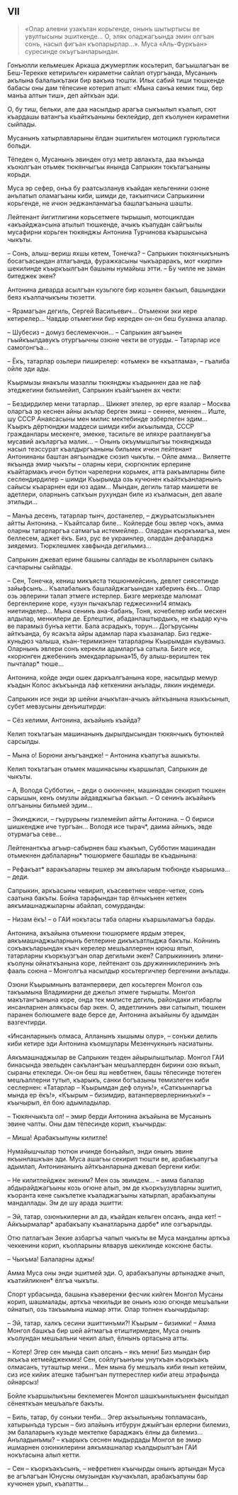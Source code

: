 ## VII

> «Олар алевни узакътан корьгенде, онынъ шытыртысы ве увултысыны эшиткенде…
О, эляк оладжагъында эмин олгъан сонъ, насыл фигъан къопарырлар…».
> Муса «Аль-Фуркъан» суресинде окъугъанларындан.

Гонъюлли кельмешек Аркаша джумертлик косьтерип, багъышлагъан ве Беш-Терекке кетирильген кираметни сайлап отургъанда, Мусанынъ акълына балалыкътаки бир вакъиа тюшти.
Ильк сабий тиши тюшкенде бабасы оны дам тёпесине котерип атып:
«Мына санъа кемик тиш, бер манъа алтын тиш», деп айткъан эди.

О, бу тиш, бельки, але даа насылдыр арагъа сыкъылып къалып, сют къардашы ватангъа къайткъаныны беклейдир, деп къолунен кираметни сыйпады.

Мусанынъ хатырлавларыны ёлдан эшитильген мотоцикл гурюльтиси больди.

Тёпеден о, Мусанынъ эвинден отуз метр авлакъта, даа якъында къоюлгъан отьмек тюкянчыгъы янында Сапрыкин токътагъаныны корьди.

Муса эр сефер, онъа бу раатсызланув къайдан кельгенини озюне анълатып оламагъаны киби, шимди де, такъипчиси Сапрыкинни корьгенде, не ичюн эеджанланмагъа башлагъанына шашты.

Лейтенант йигитлигини корьсетмеге тырышып, мотоциклдан «акъайджа»сына атылып тюшкенде, ачыкъ къапудан сайгъылы мусафирни корьген тюкянджы Антонина Турчинова къаршысына чыкъты.

– Сонъ, алыш-вериш яхшы кетем, Тонечка?
– Сапрыкин тюкянчыкънынъ босагъасындан атлагъанда, фуражкасыны чыкъараракъ, мот «кирпи» шекилинде къыркъылгъан башыны нумайыш этти.
– Бу чилле не заман битеджек экен?

Антонина диварда асылгъан кузьгюге бир козьнен бакъып, башындаки беяз къалпачыкъны тюзетти.

– Ярамагъан дегиль, Сергей Васильевич…
Отьмекни эки кере кетирелер…
Чавдар отьмегини бир кереден он-он беш буханка  алалар.

– Шубесиз – домуз беслемекчюн…
– Сапрыкин аягъынен гъыйкъылдавукъ отургъычны озюне чекти ве отурды.
– Татарлар исе самогонгъа…

– Ёкъ, татарлар озьлери пиширелер:
«отьмек» ве «къатлама», – гъалиба ойле эди ады.

Къырмызы янакълы мазаллы тюкянджы къадыннен даа не лаф этеджегини бильмейип, Сапрыкин къайгъынен ах чекти:

– Бездирдилер мени татарлар…
Шикяет этелер, эр ерге язалар – Москва оларгъа эр кеснен айны акълар берген эмиш – сеннен, меннен…
Иште, шу СССР Анаясасыны мен милис мектебинде эзберлеген эдим…
Къыркъ дёртюнджи маддеси шимди киби акъылымда, СССР гражданлары мескенге, эмекке, тасильге ве иляхре раатланувгъа мусавий акъларгъа малик…
– Онынъ окъумышлыгъы тюкянджыда насыл теэссурат къалдыргъаныны бильмек ичюн лейтенант Антонинаны баштан аягъынадже сюзип чыкъты.
– Ойле амма…
Виляетте якъында эмир чыкъты – оларны кери, сюргюнлик ерлерине къайтармакъ ичюн бутюн чарелерни корьмек, атта ракъамларны биле сеслендирдилер – шимди Къырымда озь кучюнен къайткъанларнынъ сайысы къарарнен еди юз адам…
Мындан, дегиль татар маишети ве адетлери, оларнынъ саткъын рухундан биле из къалмасын, деп авале этильди…

– Манъа десенъ, татарлар тынч, достанелер, – джурьатсызлыкънен айтты Антонина.
– Къайтсалар биле…
Койлерде бош эвлер чокъ, амма оларны татарларгъа сатмагъа истемейлер…
Олардан къоркъмагъа, мен беллесем, аджет ёкъ.
Биз, рус ве украинлер, олардан дефаларджа зиядемиз.
Тюрклешмек хавфында дегильмиз...

Сапрыкин джевап ерине башыны саллады ве къолларынен сылакъ сачларыны сыйпады.

– Сен, Тонечка, кениш  микъяста тюшюнмейсинъ, девлет сиясетинде зайыфсынъ…
Къалабалыкъ башлайджагъындан хаберинъ ёкъ…
Олар озь эвлерини талап этмеге истерлер.
Бизге меркезде малюмат бергенлерине коре, «узун пычакълар геджеси»ни14 япмакъ ниетинделер…
Мына сенинъ ана-бабанъ, Тоня, кочебелер киби мескен алдылар, менкилери де.
Ерлештик, абаданлаштырдыкъ, не къадар кучь ве парамыз бунъа кетти.
Бала асрадыкъ, торун…
Догърусыны айткъанда, бу ясакъта айры адамлар пара къазаналар.
Биз гедже-куньдюз чалыша, къан-теримизнен татарларны Къырымдан къувамыз.
Оларнынъ эвлери сонъ керекли адамларгъа сатыла.
Бизге исе, «корюнген джебенинъ эмекдарларына»15, бу алыш-вериштен тек пычталар* тюше…

Антонина, койде энди ошек даркъалгъанына коре, насылдыр мемур къадын Колос акъкъында лаф кеткенини анълады, лякин индемеди.

Сапрыкин исе энди эр шейни ачыкътан-ачыкъ айткъанына языкъсынып, субет мевзусыны денъиштирди:

– Сёз келими, Антонина, акъайынъ къайда?

Келип токътагъан машинанынъ дырылдысындан тюкянчыкъ бутюнлей сарсылды.

– Мына о!
Борюни анъгъандже!
– Антонина къапугъа ашыкъты.

Келип токътагъан отьмек машинасыны къаршылап, Сапрыкин де чыкъты.

– А, Володя Субботин, – деди о окюнчнен, машинадан секирип тюшкен сарышын, кенъ омузлы айдавджыгъа бакъып.
– О сенинъ акъайынъ олгъаныны бильмей эдим…

– Экинджиси, – гъурурыны гизлемейип айтты Антонина.
– О бириси шишкендже иче тургъан…
Володя исе тырач*, даима айныкъ, эвде отурмагъа севе…

Лейтенанткъа агъыр-сабырнен баш къакъып, Субботин машинадан отьмекнен даблаларны* тюшюрмеге башлады ве къадынына:

– Рефакъат* варакъаларны тешкер эм аякъларым тюбюнде къарышма…
– деди.

Сапрыкин, аркъасыны чевирип, къасеветнен чевре-четке, сонъ саатына бакъты.
Бойна тарафындан тар ёлчыкънен кеткен аякъмашнаджыларны абайлап, сомурданды:

– Низам ёкъ!
– о ГАИ нокътасы таба оларны къаршыламагъа барды.

Антонина, акъайына отьмекни тюшюрмеге ярдым этерек, аякъмашнаджыларнынъ бетлерине дикъкъатлыджа бакъты.
Койнинъ сокъакъларындан къач керелер мешъаллернен юрюш япып, татарларны  къоркъузгъан олар дегильми экен?
Сапрыкиннинъ элини-къолуны ойнаткъанына коре, лейтенант озь дружинниклерининъ энъ фааль союна – Монголгъа насылдыр косьтергичлер бергенини анълады.

Озюни Къырымнынъ ватанпервери, деп косьтерген Монгол озь такъымына Владимирни де джельп этмеге тырышты.
Монгол макътангъанына коре, онда тек милисте дегиль, райондаки итибарлы инсанларнен алякъасы бар экен.
О, авдетлининъ эви сатылып, тюшкен паранен болюшмеге ваде берсе де, Антонина акъайыны бу адымдан вазгечтирди.

«Инсанларнынъ олмаса, Алланынъ хышымы олур», – сонъки делиль киби кетире эди Антонина къомшулары Мезенчукнынъ насиатыны.

Аякъмашнаджылар ве Сапрыкин тезден айырылыштылар.
Монгол ГАИ бинасында эвельден сакълангъан мешъаллерден бирини озю якъып, сыраны етекледи.
Он-он беш яш невбетнен, башы тёпесинде тютеген мешъаллерни тутып, къарыкъ, санки богъазыны темизлеген киби сеслернен:
«Татарлар – Къырымдан деф олунъ!», «Саткъынларгъа мында ер ёкъ!», «Къырым – бизимдир, ватанперверлернинъки!» – къычырып, ёл бою адымладылар.

– Тюкянчыкъта ол!
– эмир берди Антонина акъайына ве Мусанынъ эвине чапты.
Оны дам тёпесинде корип, къычырды:

– Миша!
Арабакъыпуны килитле!

Нумайышчылар тютюн ичинде бонъайып, энди онынъ эвине якъынлашкъан эди.
Муса ашагъы секирип тюшти ве, арабакъапугъа адымлап, Антонинанынъ айткъанларына джевап бергени киби:

– Не  килитлейджек экеним?
Мен озь эвимдем…
– амма балалар абдырайджагъыны козь огюне алып, эм де къоркъузувларны эшитип, къоранта кене сыкълетке къаладжагъыны хатырлап, арабакъапуны мандаллады.
Эм де шу арада эшитти:

– Эй, татар, озюнъкилерни ал да, къайдан кельген олсанъ, анда кет!
– Айкъырмалар* арабакъапу къанатларына дарбе* иле озгъарылды.

Отю патлагъан Зекие азбаргъа чапып чыкъты ве Муса мандалны арткъа чеккенини корип, къолларыны ялварув шекилинде коксюне басты.

– Чыкъма!
Балаларны аджы!

Амма Муса оны энди эшитмей эди.
О, арабакъапуны артынадже ачып, къатийликнен* ёлгъа чыкъты.

Спорт урбасында, башына къаверенки фесчик кийген Монгол Мусаны корип, шашмалады, арткъа чекильди ве онынъ юзю огюнде мешъальни ойнатып, озь такъымына ишмар этти.
Олар топнен къычырдылар:

– Эй, татар, халкъ сесини эшиттинъми?!
Къырым – бизимки!
– Амма Монгол башкъа бир шей айтмагъа етиштирмеден, Муса онынъ къолундан мешъальни чекип алып, ёлнынъ ортасына атты.

– Котер!
Эгер сен мында саип олсанъ – якъ мени!
Биз мындан бир якъкъа кетмейджекмиз!
Сен, сойлугъынъны унуткъан къоркъакъ олмасанъ, туташтыр мени…
Мен мына бу мешъаль киби янып кетейим, сиз исе кийик атешке табынгъан путперестлер киби атеш этрафында ойнарсыз!

Бойле къаршылыкъны беклемеген Монгол шашкъынлыкънен фысылдап сёнеяткъан мешъальге бакъты.

– Биль, татар, бу сонъки тенби…
Эгер акъылынъны топламасанъ, хатырынъда турсын – биз апайынъ итбурун джыйгъан ерлерни билемиз, эм балаларынъ кузьде мектепке бараджакъ ёлны да билемиз…
Анъладынъмы?
– къарыкъ сеснен мыдырдады Монгол ве эмир ишмарнен озюнкилерини аякъмашналар къалдырылгъан ГАИ нокътасына алып кетти.

– Сен – къоркъакъсынъ, – нефретнен къычырды онынъ артындан Муса ве агълагъан Юнусны омузындан къучакълап, арабакъапуны бар кучюнен урып, къапатты…

